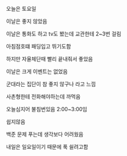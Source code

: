 오늘은 토요일

이날은 좋지 않았음

이날은 통화도 하고 tv도 봤는데 교관한테 2~3번 걸림

아침점호떄 패딩입고 뛰기도함

하지만 자율체단때 빨리 끝내줘서 좋았음

이날은 크게 이벤트는 없었음

군대라는 집단이 참 좋지 않구나 라고 느낌

사촌형한테 전화해야하는데 까먹음

오늘심지어 불침번있음 2:00~3:00임

쉽지않음

백준 문제 푸는데 생각보다 어려웠음

내일은 일요일이기 때문에 푹 쉴려고함
